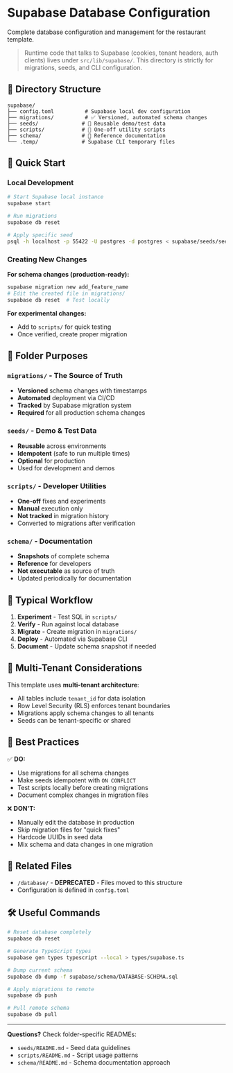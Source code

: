 # Supabase Database Configuration

Complete database configuration and management for the restaurant template.

> Runtime code that talks to Supabase (cookies, tenant headers, auth clients) lives under `src/lib/supabase/`. This directory is strictly for migrations, seeds, and CLI configuration.

## 📁 Directory Structure

```
supabase/
├── config.toml          # Supabase local dev configuration
├── migrations/          # ✅ Versioned, automated schema changes
├── seeds/              # 🌱 Reusable demo/test data
├── scripts/            # 🔧 One-off utility scripts
├── schema/             # 📖 Reference documentation
└── .temp/              # Supabase CLI temporary files
```

## 🚀 Quick Start

### Local Development
```bash
# Start Supabase local instance
supabase start

# Run migrations
supabase db reset

# Apply specific seed
psql -h localhost -p 55422 -U postgres -d postgres < supabase/seeds/seed-menu-data.sql
```

### Creating New Changes

**For schema changes (production-ready):**
```bash
supabase migration new add_feature_name
# Edit the created file in migrations/
supabase db reset  # Test locally
```

**For experimental changes:**
- Add to `scripts/` for quick testing
- Once verified, create proper migration

## 📂 Folder Purposes

### `migrations/` - The Source of Truth
- **Versioned** schema changes with timestamps
- **Automated** deployment via CI/CD
- **Tracked** by Supabase migration system
- **Required** for all production schema changes

### `seeds/` - Demo & Test Data
- **Reusable** across environments
- **Idempotent** (safe to run multiple times)
- **Optional** for production
- Used for development and demos

### `scripts/` - Developer Utilities
- **One-off** fixes and experiments
- **Manual** execution only
- **Not tracked** in migration history
- Converted to migrations after verification

### `schema/` - Documentation
- **Snapshots** of complete schema
- **Reference** for developers
- **Not executable** as source of truth
- Updated periodically for documentation

## 🔄 Typical Workflow

1. **Experiment** - Test SQL in `scripts/`
2. **Verify** - Run against local database
3. **Migrate** - Create migration in `migrations/`
4. **Deploy** - Automated via Supabase CLI
5. **Document** - Update schema snapshot if needed

## 🎯 Multi-Tenant Considerations

This template uses **multi-tenant architecture**:
- All tables include `tenant_id` for data isolation
- Row Level Security (RLS) enforces tenant boundaries
- Migrations apply schema changes to all tenants
- Seeds can be tenant-specific or shared

## 📝 Best Practices

✅ **DO:**
- Use migrations for all schema changes
- Make seeds idempotent with `ON CONFLICT`
- Test scripts locally before creating migrations
- Document complex changes in migration files

❌ **DON'T:**
- Manually edit the database in production
- Skip migration files for "quick fixes"
- Hardcode UUIDs in seed data
- Mix schema and data changes in one migration

## 🔗 Related Files

- `/database/` - **DEPRECATED** - Files moved to this structure
- Configuration is defined in `config.toml`

## 🛠️ Useful Commands

```bash
# Reset database completely
supabase db reset

# Generate TypeScript types
supabase gen types typescript --local > types/supabase.ts

# Dump current schema
supabase db dump -f supabase/schema/DATABASE-SCHEMA.sql

# Apply migrations to remote
supabase db push

# Pull remote schema
supabase db pull
```

---

**Questions?** Check folder-specific READMEs:
- `seeds/README.md` - Seed data guidelines
- `scripts/README.md` - Script usage patterns
- `schema/README.md` - Schema documentation approach
